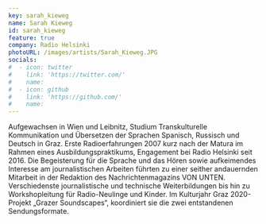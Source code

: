 ```yaml
---
key: sarah_kieweg
name: Sarah Kieweg
id: sarah_kieweg
feature: true
company: Radio Helsinki
photoURL: /images/artists/Sarah_Kieweg.JPG
socials:
#  - icon: twitter
#    link: 'https://twitter.com/'
#    name: 
#  - icon: github
#    link: 'https://github.com/'
#    name: 
---
```

Aufgewachsen in Wien und Leibnitz, Studium Transkulturelle Kommunikation und Übersetzen der Sprachen Spanisch, Russisch und Deutsch in Graz. Erste Radioerfahrungen 2007 kurz nach der Matura im Rahmen eines Ausbildungspraktikums, Engagement bei Radio Helsinki seit 2016. Die Begeisterung für die Sprache und das Hören sowie aufkeimendes Interesse am journalistischen Arbeiten führten zu einer seither andauernden Mitarbeit in der Redaktion des Nachrichtenmagazins VON UNTEN. Verschiedenste journalistische und technische Weiterbildungen bis hin zu Workshopleitung für Radio-Neulinge und Kinder. Im Kulturjahr Graz 2020-Projekt „Grazer Soundscapes“, koordiniert sie die zwei entstandenen Sendungsformate.
